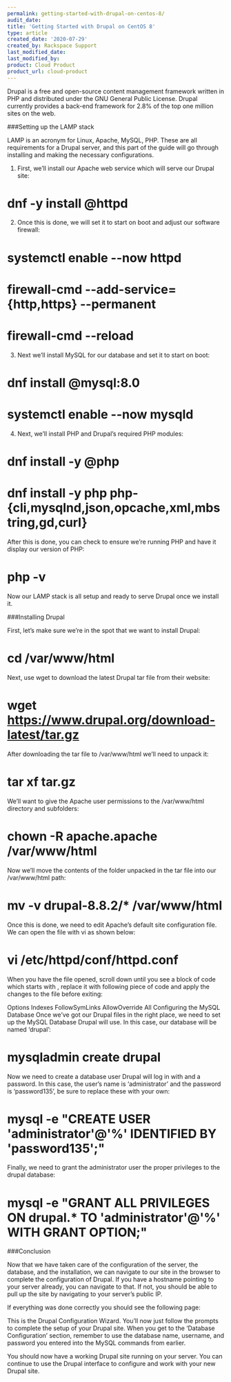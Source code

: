 ```yaml
---
permalink: getting-started-with-drupal-on-centos-8/
audit_date:
title: 'Getting Started with Drupal on CentOS 8'
type: article
created_date: '2020-07-29'
created_by: Rackspace Support
last_modified_date:
last_modified_by:
product: Cloud Product
product_url: cloud-product
---
```


Drupal is a free and open-source content management framework written in PHP and distributed under the GNU General Public License. Drupal currently provides a back-end framework for 2.8% of the top one million sites on the web.

###Setting up the LAMP stack

LAMP is an acronym for Linux, Apache, MySQL, PHP. These are all requirements for a Drupal server, and this part of the guide will go through installing and making the necessary configurations.

1) First, we’ll install our Apache web service which will serve our Drupal site:

# dnf -y install @httpd

2) Once this is done, we will set it to start on boot and adjust our software firewall:

# systemctl enable --now httpd
# firewall-cmd --add-service={http,https} --permanent
# firewall-cmd --reload

3) Next we’ll install MySQL for our database and set it to start on boot:

# dnf install @mysql:8.0
# systemctl enable --now mysqld

4) Next, we’ll install PHP and Drupal’s required PHP modules:

# dnf install -y @php
# dnf install -y php php-{cli,mysqlnd,json,opcache,xml,mbstring,gd,curl}

After this is done, you can check to ensure we’re running PHP and have it display our version of PHP:

# php -v

Now our LAMP stack is all setup and ready to serve Drupal once we install it.

###Installing Drupal

First, let’s make sure we’re in the spot that we want to install Drupal:

# cd /var/www/html

Next, use wget to download the latest Drupal tar file from their website:

# wget https://www.drupal.org/download-latest/tar.gz

After downloading the tar file to /var/www/html we’ll need to unpack it:

# tar xf tar.gz

We’ll want to give the Apache user permissions to the /var/www/html directory and subfolders:

# chown -R apache.apache /var/www/html

Now we’ll move the contents of the folder unpacked in the tar file into our /var/www/html path:

# mv -v drupal-8.8.2/* /var/www/html

Once this is done, we need to edit Apache’s default site configuration file. We can open the file with vi as shown below:

# vi /etc/httpd/conf/httpd.conf

When you have the file opened, scroll down until you see a block of code which starts with <Directory />, replace it with following piece of code and apply the changes to the file before exiting:

<Directory />
    Options Indexes FollowSymLinks
    AllowOverride All
</Directory>
Configuring the MySQL Database
Once we’ve got our Drupal files in the right place, we need to set up the MySQL Database Drupal will use. In this case, our database will be named ‘drupal’:

# mysqladmin create drupal

Now we need to create a database user Drupal will log in with and a password. In this case, the user’s name is ‘administrator’ and the password is ‘password135’, be sure to replace these with your own:

# mysql -e "CREATE USER 'administrator'@'%' IDENTIFIED BY 'password135';"

Finally, we need to grant the administrator user the proper privileges to the drupal database:

# mysql -e "GRANT ALL PRIVILEGES ON drupal.* TO 'administrator'@'%' WITH GRANT OPTION;"

###Conclusion

Now that we have taken care of the configuration of the server, the database, and the installation, we can navigate to our site in the browser to complete the configuration of Drupal. If you have a hostname pointing to your server already, you can navigate to that. If not, you should be able to pull up the site by navigating to your server’s public IP.

If everything was done correctly you should see the following page:

This is the Drupal Configuration Wizard. You’ll now just follow the prompts to complete the setup of your Drupal site. When you get to the ‘Database Configuration’ section, remember to use the database name, username, and password you entered into the MySQL commands from earlier.

You should now have a working Drupal site running on your server. You can continue to use the Drupal interface to configure and work with your new Drupal site.
